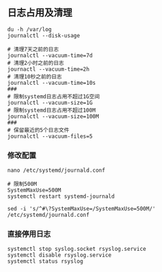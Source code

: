 ## 日志占用及清理   

`du -h /var/log`  
`journalctl --disk-usage`

```
# 清理7天之前的日志
journalctl --vacuum-time=7d
# 清理2小时之前的日志
journactl --vacuum-time=2h
# 清理10秒之前的日志
journalctl --vacuum-time=10s
###
# 限制systemd日志占用不超过1G空间
journalctl --vacuum-size=1G
# 限制systemd日志占用不超过100M
journalctl --vacuum-size=100M
###
# 保留最近的5个日志文件
journalctl --vacuum-files=5
```

### 修改配置
`nano /etc/systemd/journald.conf`

```
# 限制500M
SystemMaxUse=500M
systemctl restart systemd-journald
```
`sed -i 's/^#\?SystemMaxUse=/SystemMaxUse=500M/' /etc/systemd/journald.conf`

### 直接停用日志
```
systemctl stop syslog.socket rsyslog.service 
systemctl disable rsyslog.service 
systemctl status rsyslog 
```
